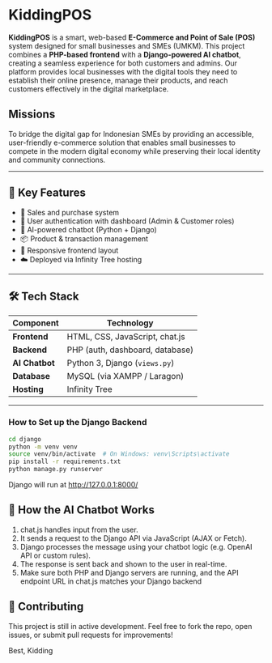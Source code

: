# KiddingPOS 

**KiddingPOS** is a smart, web-based **E-Commerce and Point of Sale (POS)** system designed for small businesses and SMEs (UMKM). This project combines a **PHP-based frontend** with a **Django-powered AI chatbot**, creating a seamless experience for both customers and admins. Our platform provides local businesses with the digital tools they need to establish their online presence, manage their products, and reach customers effectively in the digital marketplace.

## Missions
To bridge the digital gap for Indonesian SMEs by providing an accessible, user-friendly e-commerce solution that enables small businesses to compete in the modern digital economy while preserving their local identity and community connections.

---

## 🚀 Key Features

- 🛒 Sales and purchase system
- 🔐 User authentication with dashboard (Admin & Customer roles)
- 💬 AI-powered chatbot (Python + Django)
- 📦 Product & transaction management
- 📱 Responsive frontend layout
- ☁️ Deployed via Infinity Tree hosting

---

## 🛠️ Tech Stack

| Component        | Technology                            |
|------------------|----------------------------------------|
| **Frontend**     | HTML, CSS, JavaScript, chat.js         |
| **Backend**      | PHP (auth, dashboard, database)        |
| **AI Chatbot**   | Python 3, Django (`views.py`)          |
| **Database**     | MySQL (via XAMPP / Laragon)            |
| **Hosting**      | Infinity Tree                          |

---
      
### How to Set up the Django Backend

```bash
cd django
python -m venv venv
source venv/bin/activate  # On Windows: venv\Scripts\activate
pip install -r requirements.txt 
python manage.py runserver
```
Django will run at http://127.0.0.1:8000/

## 💬 How the AI Chatbot Works
1. chat.js handles input from the user.
2. It sends a request to the Django API via JavaScript (AJAX or Fetch).
3. Django processes the message using your chatbot logic (e.g. OpenAI API or custom rules).
4. The response is sent back and shown to the user in real-time.
5. Make sure both PHP and Django servers are running, and the API endpoint URL in chat.js matches your Django backend

## 🤝 Contributing
This project is still in active development. Feel free to fork the repo, open issues, or submit pull requests for improvements!

Best,
Kidding
